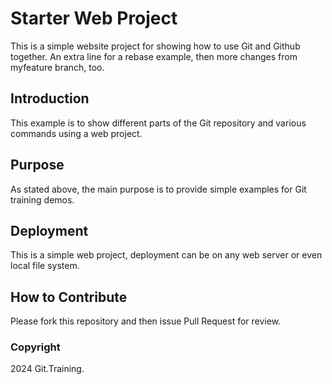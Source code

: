 # Starter Web Project

This is a simple website project for showing how to use Git and Github together. An extra line for a rebase example, then more changes from myfeature branch, too.

## Introduction

This example is to show different parts of the Git repository and various commands using a web project.

## Purpose

As stated above, the main purpose is to provide simple examples for Git training demos.

## Deployment

This is a simple web project, deployment can be on any web server or even local file system. 

## How to Contribute

Please fork this repository and then issue Pull Request for review.

### Copyright
2024 Git.Training.